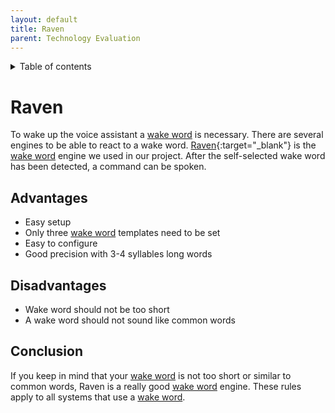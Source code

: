 ```yaml
---
layout: default
title: Raven
parent: Technology Evaluation
---
```


<details close markdown="block">
  <summary>
    Table of contents
  </summary>
  {: .text-delta }
1. TOC
{:toc}
</details>


# Raven
To wake up the voice assistant a [wake word](/pages/knowledge/wake-word) is necessary. There are several engines to be 
able to react to a wake word. [Raven](https://github.com/rhasspy/rhasspy-wake-raven){:target="_blank"} is the 
[wake word](/pages/knowledge/wake-word) engine we used in our project. 
After the self-selected wake word has been detected, a command can be spoken.

## Advantages
- Easy setup
- Only three [wake word](/pages/knowledge/wake-word) templates need to be set
- Easy to configure
- Good precision with 3-4 syllables long words

## Disadvantages
- Wake word should not be too short
- A wake word should not sound like common words

## Conclusion
If you keep in mind that your [wake word](/pages/knowledge/wake-word) is not too short or similar to common words, 
Raven is a really good [wake word](/pages/knowledge/wake-word) engine.
These rules apply to all systems that use a [wake word](/pages/knowledge/wake-word).